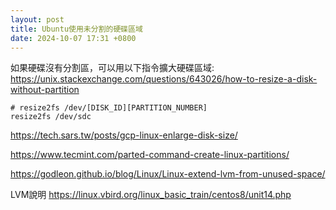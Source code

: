 ```yaml
---
layout: post
title: Ubuntu使用未分割的硬碟區域
date: 2024-10-07 17:31 +0800
---
```


如果硬碟沒有分割區，可以用以下指令擴大硬碟區域:
https://unix.stackexchange.com/questions/643026/how-to-resize-a-disk-without-partition

```shell
# resize2fs /dev/[DISK_ID][PARTITION_NUMBER]
resize2fs /dev/sdc
```



https://tech.sars.tw/posts/gcp-linux-enlarge-disk-size/



https://www.tecmint.com/parted-command-create-linux-partitions/


https://godleon.github.io/blog/Linux/Linux-extend-lvm-from-unused-space/

LVM說明
https://linux.vbird.org/linux_basic_train/centos8/unit14.php